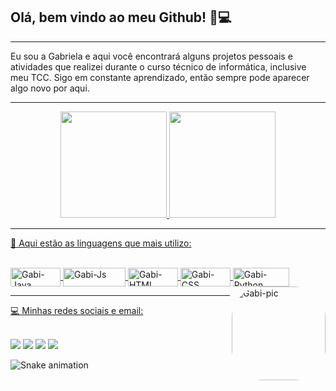 ## Olá, bem vindo ao meu Github! 🚀💻
<hr>
Eu sou a Gabriela e aqui você encontrará alguns projetos pessoais e atividades que realizei durante o curso técnico de informática, inclusive meu TCC. Sigo em constante aprendizado, então sempre pode aparecer algo novo por aqui. 
<hr>
<div align="center">
  <a href="https://github.com/gabscrdm">
  <img height="170em" src="https://github-readme-stats.vercel.app/api?username=gabscrdm&show_icons=true&theme=dark&include_all_commits=true&count_private=true"/>
  <img height="170em" src="https://github-readme-stats.vercel.app/api/top-langs/?username=gabscrdm&layout=compact&langs_count=7&theme=dark"/>
</div>
 <hr>

  🚀 Aqui estão as linguagens que mais utilizo:
<div style="display: inline_block"><br>
  <img align="center" alt="Gabi-Java" height="30" width="80" src="https://img.shields.io/badge/Java-ED1400?style=for-the-badge&logo=java&logoColor=white">
  <img align="center" alt="Gabi-Js" height="30" width="100" src="https://img.shields.io/badge/JavaScript-F7DF1E?style=for-the-badge&logo=javascript&logoColor=black">
  <img align="center" alt="Gabi-HTML" height="30" width="80" src="https://img.shields.io/badge/HTML-FF5511?style=for-the-badge&logo=html5&logoColor=white">
  <img align="center" alt="Gabi-CSS" height="30" width="80" src="https://img.shields.io/badge/CSS-1155FF?&style=for-the-badge&logo=css3&logoColor=white">
  <img align="center" alt="Gabi-Python" height="30" width="90" src="https://img.shields.io/badge/Python-fce205?style=for-the-badge&logo=python&logoColor=blue">
  <img align="right" alt="Gabi-pic" height="150" style="border-radius:50px;" src="https://i.pinimg.com/564x/f5/c8/35/f5c835b663033204e4ab6429626f52be.jpg">
</div>
  <hr>
 
  💻 Minhas redes sociais e email:<br><br>
<div> 
  <a href="https://instagram.com/gabscrdm" target="_blank"><img src="https://img.shields.io/badge/-Instagram-%23E4405F?style=for-the-badge&logo=instagram&logoColor=white" target="_blank"></a>
 	<a href="https://www.twitch.tv/gabizzeira_" target="_blank"><img src="https://img.shields.io/badge/Twitch-9146FF?style=for-the-badge&logo=twitch&logoColor=white" target="_blank"></a>
  <a href = "mailto:gabs.cardim@gmail.com"><img src="https://img.shields.io/badge/-Gmail-%23333?style=for-the-badge&logo=gmail&logoColor=white" target="_blank"></a>
  <a href="https://www.linkedin.com/in/gabriela-cardim" target="_blank"><img src="https://img.shields.io/badge/-LinkedIn-%230077B5?style=for-the-badge&logo=linkedin&logoColor=white" target="_blank"></a> 
 
  ![Snake animation](https://github.com/gabscrdm/gabscrdm/blob/output/github-contribution-grid-snake.svg)
 
</div>

